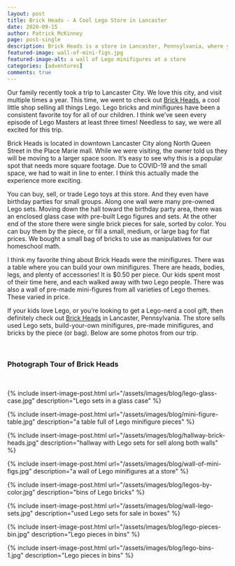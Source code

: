 ```yaml
---
layout: post
title: Brick Heads - A Cool Lego Store in Lancaster
date: 2020-09-15
author: Patrick McKinney
page: post-single
description: Brick Heads is a store in Lancaster, Pennsylvania, where you can buy, sell, or trade Lego toys.  It is a great place for kids.  We have some photographs from our visit.
featured-image: wall-of-mini-figs.jpg
featured-image-alt: a wall of Lego minifigures at a store
categories: [adventures]
comments: true
---
```


Our family recently took a trip to Lancaster City.  We love this city, and visit multiple times a year.  This time, we went to check out [Brick Heads](https://www.brickheadsshop.com/), a cool little shop selling all things Lego.  Lego bricks and minifigures have been a consistent favorite toy for all of our children.  I think we’ve seen every episode of Lego Masters at least three times!  Needless to say, we were all excited for this trip.

Brick Heads is located in downtown Lancaster City along North Queen Street in the Place Marie mall.  While we were visiting, the owner told us they will be moving to a larger space soon.  It’s easy to see why this is a popular spot that needs more square footage.  Due to COVID-19 and the small space, we had to wait in line to enter.  I think this actually made the experience more exciting.

You can buy, sell, or trade Lego toys at this store.  And they even have birthday parties for small groups.  Along one wall were many pre-owned Lego sets.  Moving down the hall toward the birthday party area, there was an enclosed glass case with pre-built Lego figures and sets.  At  the other end of the store there were single brick pieces for sale, sorted by color.  You can buy them by the piece, or fill a small, medium, or large bag for flat prices.  We bought a small bag of bricks to use as manipulatives for our homeschool math.

I think my favorite thing about Brick Heads were the minifigures.  There was a table where you can build your own minifigures.  There are heads, bodies, legs, and plenty of accessories!  It is $0.50 per piece.  Our kids spent most of their time here, and each walked away with two Lego people.  There was also a wall of pre-made mini-figures from all varieties of Lego themes.  These varied in price.

If your kids love Lego, or you’re looking to get a Lego-nerd a cool gift, then definitely check out [Brick Heads](https://www.brickheadsshop.com/) in Lancaster, Pennsylvania.  The store sells used Lego sets, build-your-own minifigures, pre-made minifigures, and bricks by the piece (or bag).  Below are some photos from our trip.

<br />

### Photograph Tour of Brick Heads
<br />

{% include insert-image-post.html url="/assets/images/blog/lego-glass-case.jpg" description="Lego sets in a glass case" %}

{% include insert-image-post.html url="/assets/images/blog/mini-figure-table.jpg" description="a table full of Lego minifigure pieces" %}

{% include insert-image-post.html url="/assets/images/blog/hallway-brick-heads.jpg" description="hallway with Lego sets for sell along both walls" %}

{% include insert-image-post.html url="/assets/images/blog/wall-of-mini-figs.jpg" description="a wall of Lego minifigures at a store" %}

{% include insert-image-post.html url="/assets/images/blog/legos-by-color.jpg" description="bins of Lego bricks" %}

{% include insert-image-post.html url="/assets/images/blog/wall-lego-sets.jpg" description="used Lego sets for sale in boxes" %}

{% include insert-image-post.html url="/assets/images/blog/lego-pieces-bin.jpg" description="Lego pieces in bins" %}

{% include insert-image-post.html url="/assets/images/blog/lego-bins-1.jpg" description="Lego pieces in bins" %}